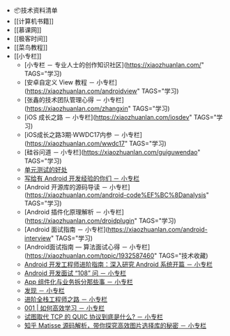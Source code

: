 - 📦技术资料清单
- [[计算机书籍]]
- [[慕课网]]
- [[极客时间]]
- [[菜鸟教程]]
- [[小专栏]]
	- [小专栏 － 专业人士的创作知识社区](https://xiaozhuanlan.com/" TAGS="学习)
	- [安卓自定义 View 教程 － 小专栏](https://xiaozhuanlan.com/androidview" TAGS="学习)
	- [张鑫的技术团队管理心得 － 小专栏](https://xiaozhuanlan.com/zhangxin" TAGS="学习)
	- [iOS 成长之路 － 小专栏](https://xiaozhuanlan.com/iosdev" TAGS="学习)
	- [iOS成长之路3期·WWDC17内参 － 小专栏](https://xiaozhuanlan.com/wwdc17" TAGS="学习)
	- [硅谷问道 － 小专栏](https://xiaozhuanlan.com/guiguwendao" TAGS="学习)
	- [单元测试的好处](https://xiaozhuanlan.com/topic/6835247190)
	- [写给有 Android 开发经验的你们 － 小专栏](https://xiaozhuanlan.com/topic/0582693147)
	- [Android 开源库的源码导读 － 小专栏](https://xiaozhuanlan.com/android-code%EF%BC%8Danalysis" TAGS="学习)
	- [Android 插件化原理解析 － 小专栏](https://xiaozhuanlan.com/droidplugin" TAGS="学习)
	- [Android 面试指南 － 小专栏](https://xiaozhuanlan.com/android-interview" TAGS="学习)
	- [Android面试指南 — 算法面试心得 － 小专栏](https://xiaozhuanlan.com/topic/1932587460" TAGS="技术收藏)
	- [Android 开发工程师进阶指南：深入研究 Android 系统开篇 － 小专栏](https://xiaozhuanlan.com/topic/0185629347)
	- [Android 开发面试 “108” 问 － 小专栏](https://xiaozhuanlan.com/topic/1570489362)
	- [App 组件化与业务拆分那些事 － 小专栏](https://xiaozhuanlan.com/topic/8439167250)
	- [发现 － 小专栏](https://xiaozhuanlan.com/explore)
	- [进阶全栈工程师之路 － 小专栏](https://xiaozhuanlan.com/fullstack)
	- [001 | 如何高效学习 － 小专栏](https://xiaozhuanlan.com/topic/8791360452)
	- [试图取代 TCP 的 QUIC 协议到底是什么? － 小专栏](https://xiaozhuanlan.com/topic/2083674195)
	- [知乎 Matisse 源码解析，带你探究高效图片选择库的秘密 － 小专栏](https://xiaozhuanlan.com/topic/2815703649)
